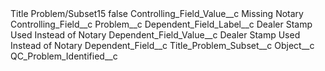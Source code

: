 <?xml version="1.0" encoding="UTF-8"?>
<CustomMetadata xmlns="http://soap.sforce.com/2006/04/metadata" xmlns:xsi="http://www.w3.org/2001/XMLSchema-instance" xmlns:xsd="http://www.w3.org/2001/XMLSchema">
    <label>Title Problem/Subset15</label>
    <protected>false</protected>
    <values>
        <field>Controlling_Field_Value__c</field>
        <value xsi:type="xsd:string">Missing Notary</value>
    </values>
    <values>
        <field>Controlling_Field__c</field>
        <value xsi:type="xsd:string">Problem__c</value>
    </values>
    <values>
        <field>Dependent_Field_Label__c</field>
        <value xsi:type="xsd:string">Dealer Stamp Used Instead of Notary</value>
    </values>
    <values>
        <field>Dependent_Field_Value__c</field>
        <value xsi:type="xsd:string">Dealer Stamp Used Instead of Notary</value>
    </values>
    <values>
        <field>Dependent_Field__c</field>
        <value xsi:type="xsd:string">Title_Problem_Subset__c</value>
    </values>
    <values>
        <field>Object__c</field>
        <value xsi:type="xsd:string">QC_Problem_Identified__c</value>
    </values>
</CustomMetadata>
